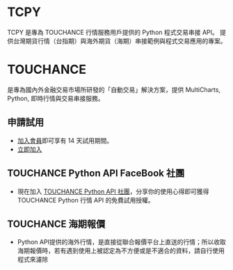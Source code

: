 # TCPY
TCPY 是專為 TOUCHANCE 行情服務用戶提供的 Python 程式交易串接 API。
提供台灣期貨行情（台指期）與海外期貨（海期）串接範例與程式交易應用的專案。

# TOUCHANCE
是專為國內外金融交易市場所研發的「自動交易」解決方案，提供 MultiCharts, Python, 即時行情與交易串接服務。

## 申請試用
- [加入會員](https://www.touchance.com.tw)即可享有 14 天試用期間。
- [立即加入](https://www.touchance.com.tw/signup)

## TOUCHANCE Python API FaceBook 社團
- 現在加入 [TOUCHANCE Python API 社團](https://www.facebook.com/groups/508068750594807)，分享你的使用心得即可獲得 TOUCHANCE Python 行情 API 的免費試用授權。

## TOUCHANCE 海期報價
- Python API提供的海外行情，是直接從聯合報價平台上直送的行情；所以收取海期報價時，若有遇到使用上被認定為不方便或是不適合的資料，請自行使用程式來濾除
